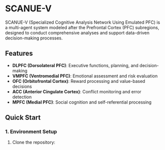 # SCANUE-V
SCANUE-V (Specialized Cognitive Analysis Network Using Emulated PFC) is a multi-agent system modeled after the Prefrontal Cortex (PFC) subregions, designed to conduct comprehensive analyses and support data-driven decision-making processes.

## Features

- **DLPFC (Dorsolateral PFC)**: Executive functions, planning, and decision-making
- **VMPFC (Ventromedial PFC)**: Emotional assessment and risk evaluation
- **OFC (Orbitofrontal Cortex)**: Reward processing and value-based decisions
- **ACC (Anterior Cingulate Cortex)**: Conflict monitoring and error detection
- **MPFC (Medial PFC)**: Social cognition and self-referential processing

## Quick Start

### 1. Environment Setup

1. Clone the repository:
